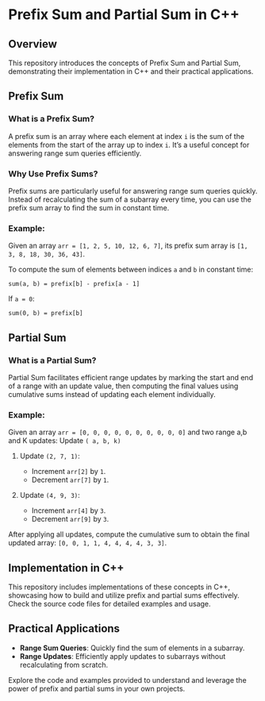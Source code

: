 
# Prefix Sum and Partial Sum in C++

## Overview
This repository introduces the concepts of Prefix Sum and Partial Sum, demonstrating their implementation in C++ and their practical applications.

## Prefix Sum

### What is a Prefix Sum?
A prefix sum is an array where each element at index `i` is the sum of the elements from the start of the array up to index `i`. It’s a useful concept for answering range sum queries efficiently.

### Why Use Prefix Sums?
Prefix sums are particularly useful for answering range sum queries quickly. Instead of recalculating the sum of a subarray every time, you can use the prefix sum array to find the sum in constant time.

### Example:
Given an array `arr = [1, 2, 5, 10, 12, 6, 7]`, its prefix sum array is `[1, 3, 8, 18, 30, 36, 43]`.

To compute the sum of elements between indices `a` and `b` in constant time:
```
sum(a, b) = prefix[b] - prefix[a - 1]
```

If `a = 0`:
```
sum(0, b) = prefix[b]
```

## Partial Sum

### What is a Partial Sum?
Partial Sum facilitates efficient range updates by marking the start and end of a range with an update value, then computing the final values using cumulative sums instead of updating each element individually.

### Example:
Given an array `arr = [0, 0, 0, 0, 0, 0, 0, 0, 0, 0]` and two range a,b and K updates: Update `( a, b, k)`
1. Update `(2, 7, 1)`:
    - Increment `arr[2]` by `1`.
    - Decrement `arr[7]` by `1`.

2. Update `(4, 9, 3)`:
    - Increment `arr[4]` by `3`.
    - Decrement `arr[9]` by `3`.

After applying all updates, compute the cumulative sum to obtain the final updated array: `[0, 0, 1, 1, 4, 4, 4, 4, 3, 3]`.

## Implementation in C++
This repository includes implementations of these concepts in C++, showcasing how to build and utilize prefix and partial sums effectively. Check the source code files for detailed examples and usage.

## Practical Applications
- **Range Sum Queries**: Quickly find the sum of elements in a subarray.
- **Range Updates**: Efficiently apply updates to subarrays without recalculating from scratch.

Explore the code and examples provided to understand and leverage the power of prefix and partial sums in your own projects.
